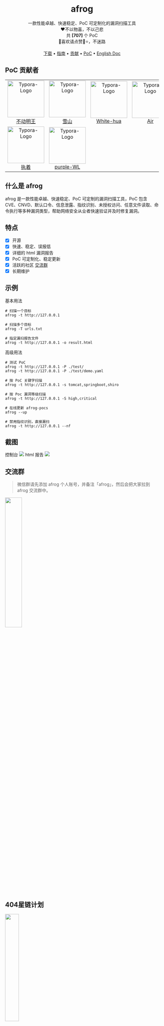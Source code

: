 <h1 align="center">afrog</h1>
<p align="center">一款性能卓越、快速稳定、PoC 可定制化的漏洞扫描工具<br/>❤️不以物喜，不以己悲<br/>共 <b>[707]</b> 个 PoC <br/>🐸喜欢请点赞🌟⭐，不迷路</p>

<p align="center" dir="auto">
  <a href="https://github.com/zan8in/afrog/releases">下载</a> •
  <a href="https://github.com/zan8in/afrog/blob/main/docs/GUIDE.md">指南</a> •
  <a href="https://github.com/zan8in/afrog/blob/main/docs/CONTRIBUTION.md">贡献</a> •
  <a href="https://github.com/zan8in/afrog/tree/main/pocs/afrog-pocs">PoC</a> •
  <!-- <a href="https://github.com/zan8in/afrog/blob/main/docs/POCLIST.md">列表</a> • -->
  <a href="https://github.com/zan8in/afrog/blob/main/docs/README_en.md">English Doc</a>
</p>

## PoC 贡献者



<div><table frame=void>
	<tr>
        <td align="center">
            <img src="https://github.com/zan8in/afrog/blob/main/images/contributors/1.png"
                  alt="Typora-Logo"
                  height="120"/>
            <br>
            <a href="https://blog.csdn.net/U_U520">不动明王</a>
        </td>    
        <td align="center">
            <img src="https://github.com/zan8in/afrog/blob/main/images/contributors/2.png"
                  alt="Typora-Logo"
                  height="120"/>
            <br>
            <a href="https://www.linuxlz.com/">雪山</a>
        </td> 
        <td align="center">
            <img src="https://github.com/zan8in/afrog/blob/main/images/contributors/3.png"
                  alt="Typora-Logo"
                  height="120"/>
            <br>
            <a href="https://github.com/White-hua">White-hua</a>
        </td> 
          <td align="center">
            <img src="https://github.com/zan8in/afrog/blob/main/images/contributors/7.png"
                  alt="Typora-Logo"
                  height="120"/>
            <br>
            <a href="https://github.com/SkinAir">Air</a>
        </td>
        <td align="center">
            <img src="https://github.com/zan8in/afrog/blob/main/images/contributors/5.png"
                  alt="Typora-Logo"
                  height="120"/>
            <br>
            <a href="javascript:void(0)">123456</a>
        </td> 
        <td align="center">
            <img src="https://github.com/zan8in/afrog/blob/main/images/contributors/6.png"
                  alt="Typora-Logo"
                  height="120"/>
            <br>
            <a href="https://github.com/ifofor">ifofor</a>
        </td> 
	</tr>
    <tr>
        <td align="center">
            <img src="https://github.com/zan8in/afrog/blob/main/images/contributors/8.png"
                  alt="Typora-Logo"
                  height="120"/>
            <br>
            <a href="https://github.com/zhizhuoshuma">执着</a>
        </td>
        <td align="center">
            <img src="https://github.com/zan8in/afrog/blob/main/images/contributors/4.png"
                  alt="Typora-Logo"
                  height="120"/>
            <br>
            <a href="https://github.com/purple-WL">purple-WL</a>
        </td>
	</tr>	
</table></div>



## 什么是 afrog

afrog 是一款性能卓越、快速稳定、PoC 可定制的漏洞扫描工具，PoC 包含 CVE、CNVD、默认口令、信息泄露、指纹识别、未授权访问、任意文件读取、命令执行等多种漏洞类型，帮助网络安全从业者快速验证并及时修复漏洞。

## 特点

* [x] 开源
* [x] 快速、稳定、误报低
* [x] 详细的 html 漏洞报告
* [x] PoC 可定制化、稳定更新
* [x] 活跃的社区 [交流群](https://github.com/zan8in/afrog#%E4%BA%A4%E6%B5%81%E7%BE%A4)
* [x] 长期维护

## 示例

基本用法
```
# 扫描一个目标
afrog -t http://127.0.0.1

# 扫描多个目标
afrog -T urls.txt

# 指定漏扫报告文件
afrog -t http://127.0.0.1 -o result.html
```

高级用法

```
# 测试 PoC 
afrog -t http://127.0.0.1 -P ./test/ 
afrog -t http://127.0.0.1 -P ./test/demo.yaml 

# 按 PoC 关键字扫描 
afrog -t http://127.0.0.1 -s tomcat,springboot,shiro 

# 按 Poc 漏洞等级扫描 
afrog -t http://127.0.0.1 -S high,critical 

# 在线更新 afrog-pocs 
afrog --up 

# 禁用指纹识别，直接漏扫 
afrog -t http://127.0.0.1 --nf
```

## 截图
控制台
![](https://github.com/zan8in/afrog/blob/main/images/scan-new.png)
html 报告
![](https://github.com/zan8in/afrog/blob/main/images/report-new.png)

## 交流群

> 微信群请先添加 afrog 个人账号，并备注「afrog」，然后会把大家拉到 afrog 交流群中。

<img src="https://github.com/zan8in/afrog/blob/main/images/afrog.png" width="33%" />

## 404星链计划
<img src="https://github.com/knownsec/404StarLink-Project/raw/master/logo.png" width="30%">

afrog 现已加入 [404星链计划](https://github.com/knownsec/404StarLink)

## 免责声明

本工具仅面向**合法授权**的企业安全建设行为，如您需要测试本工具的可用性，请自行搭建靶机环境。

为避免被恶意使用，本项目所有收录的poc均为漏洞的理论判断，不存在漏洞利用过程，不会对目标发起真实攻击和漏洞利用。

在使用本工具进行检测时，您应确保该行为符合当地的法律法规，并且已经取得了足够的授权。**请勿对非授权目标进行扫描。**

如您在使用本工具的过程中存在任何非法行为，您需自行承担相应后果，我们将不承担任何法律及连带责任。

在安装并使用本工具前，请您**务必审慎阅读、充分理解各条款内容**，限制、免责条款或者其他涉及您重大权益的条款可能会以加粗、加下划线等形式提示您重点注意。 除非您已充分阅读、完全理解并接受本协议所有条款，否则，请您不要安装并使用本工具。您的使用行为或者您以其他任何明示或者默示方式表示接受本协议的，即视为您已阅读并同意本协议的约束。
